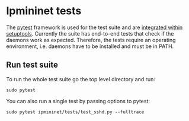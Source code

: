 # Ipmininet tests
The [pytest](https://docs.pytest.org/en/latest/index.html) framework is used
for the test suite and are [integrated within
setuptools](https://docs.pytest.org/en/latest/goodpractices.html#integrating-with-setuptools-python-setup-py-test-pytest-runner).
Currently the suite has end-to-end tests that check if the daemons work as
expected. Therefore, the tests require an operating environment, i.e.  daemons
have to be installed and must be in PATH. 

## Run test suite
To run the whole test suite go the top level directory and run:

```
sudo pytest
```

You can also run a single test by passing options to pytest:

```
sudo pytest ipmininet/tests/test_sshd.py --fulltrace
```
